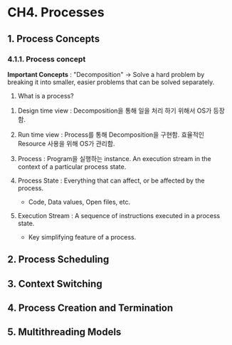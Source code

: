 # CH4. Processes

## 1. Process Concepts
### 4.1.1. Process concept
__Important Concepts__ : "Decomposition"
-> Solve a hard problem by breaking it into smaller, easier problems that can be solved separately.
1. What is a process?
1) Design time view : Decomposition을 통해 일을 처리 하기 위해서 OS가 등장함.
2) Run time view : Process를 통해 Decomposition을 구현함. 효율적인 Resource 사용을 위해 OS가 관리함.
3) Process : Program을 실행하는 instance. An execution stream in the context of a particular process state.
4) Process State : Everything that can affect, or be affected by the process.
   - Code, Data values, Open files, etc.
5) Execution Stream : A sequence of instructions executed in a process state.
   - Key simplifying feature of a process.
    
    ### 
## 2. Process Scheduling

## 3. Context Switching

## 4. Process Creation and Termination

## 5. Multithreading Models
